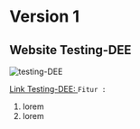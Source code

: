 # Version 1 
## Website Testing-DEE
![testing-DEE](https://github.com/user-attachments/assets/3f150d75-df5d-4ce1-9a06-8aa9325e23aa)

[Link Testing-DEE: ](localhost:8080)
`Fitur :`
1. lorem
2. lorem
